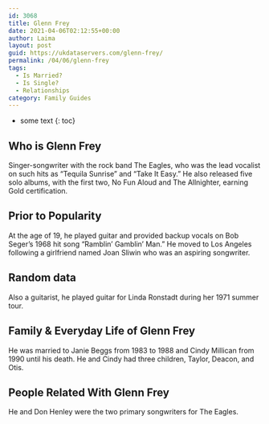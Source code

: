 ```yaml
---
id: 3068
title: Glenn Frey
date: 2021-04-06T02:12:55+00:00
author: Laima
layout: post
guid: https://ukdataservers.com/glenn-frey/
permalink: /04/06/glenn-frey
tags:
  - Is Married?
  - Is Single?
  - Relationships
category: Family Guides
---
```


* some text
{: toc}


## Who is Glenn Frey
                  
                  
                  
Singer-songwriter with the rock band The Eagles, who was the lead vocalist on such hits as &#8220;Tequila Sunrise&#8221; and &#8220;Take It Easy.&#8221; He also released five solo albums, with the first two, No Fun Aloud and The Allnighter, earning Gold certification.
                  
              
            
              
            
                
                
                
## Prior to Popularity
                  
                  
                  
At the age of 19, he played guitar and provided backup vocals on Bob Seger&#8217;s 1968 hit song &#8220;Ramblin&#8217; Gamblin&#8217; Man.&#8221; He moved to Los Angeles following a girlfriend named Joan Sliwin who was an aspiring songwriter.
                  
              
            
              
            
                
                
                
## Random data
                  
                  
                  
Also a guitarist, he played guitar for Linda Ronstadt during her 1971 summer tour.
                  
              
            
              
            
                
                
                
## Family & Everyday Life of Glenn Frey
                  
                  
                  
He was married to Janie Beggs from 1983 to 1988 and Cindy Millican from 1990 until his death. He and Cindy had three children, Taylor, Deacon, and Otis.
                  
              
            
              
            
                
                
                
## People Related With Glenn Frey
                  
                  
                  
He and Don Henley were the two primary songwriters for The Eagles.
                  
              
            
              
            
                
              
            
              
              
            
            
              
            
          
          
          